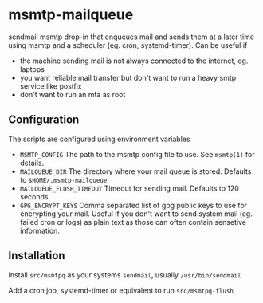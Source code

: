# msmtp-mailqueue
sendmail msmtp drop-in that enqueues mail and sends them at a later time using msmtp and a scheduler (eg. cron, systemd-timer).
Can be useful if
* the machine sending mail is not always connected to the internet, eg. laptops
* you want reliable mail transfer but don't want to run a heavy smtp service like postfix
* don't want to run an mta as root

## Configuration
The scripts are configured using environment variables

* `MSMTP_CONFIG` The path to the msmtp config file to use. See `msmtp(1)` for details.
* `MAILQUEUE_DIR` The directory where your mail queue is stored. Defaults to `$HOME/.msmtp-mailqueue`
* `MAILQUEUE_FLUSH_TIMEOUT` Timeout for sending mail. Defaults to 120 seconds.
* `GPG_ENCRYPT_KEYS` Comma separated list of gpg public keys to use for encrypting your mail. Useful if you don't want to send system mail (eg. failed cron or logs) as plain text as those can often contain sensetive information.

## Installation

Install `src/msmtpq` as your systems `sendmail`, usually `/usr/bin/sendmail`

Add a cron job, systemd-timer or equivalent to run `src/msmtpq-flush`

